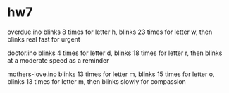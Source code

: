 # hw7

overdue.ino
blinks 8 times for letter h, blinks 23 times for letter w, then blinks real fast for urgent

doctor.ino
blinks 4 times for letter d, blinks 18 times for letter r, then blinks at a moderate speed as a reminder

mothers-love.ino
blinks 13 times for letter m, blinks 15 times for letter o, blinks 13 times for letter m, then blinks slowly for compassion
